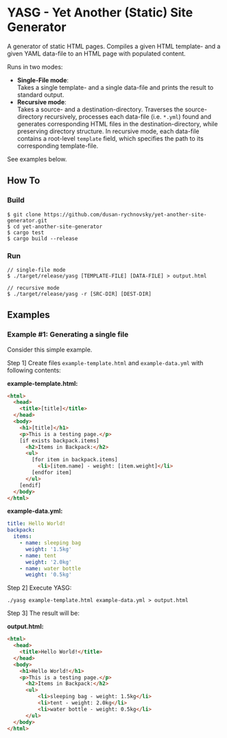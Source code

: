 # YASG - Yet Another (Static) Site Generator

A generator of static HTML pages. Compiles a given HTML template- and a given YAML data-file to an HTML page with populated content.

Runs in two modes:

* **Single-File mode**:  
  Takes a single template- and a single data-file and prints the result to standard output.
* **Recursive mode**:  
  Takes a source- and a destination-directory. Traverses the source-directory recursively, processes
  each data-file (i.e. `*.yml`) found and generates corresponding HTML files in the destination-directory,
  while preserving directory structure.
  In recursive mode, each data-file contains a root-level `template` field, which specifies the path to its corresponding template-file.

See examples below.

## How To

### Build

```
$ git clone https://github.com/dusan-rychnovsky/yet-another-site-generator.git
$ cd yet-another-site-generator
$ cargo test
$ cargo build --release
```

### Run

```
// single-file mode
$ ./target/release/yasg [TEMPLATE-FILE] [DATA-FILE] > output.html

// recursive mode
$ ./target/release/yasg -r [SRC-DIR] [DEST-DIR]
```

## Examples

### Example #1: Generating a single file

Consider this simple example.

Step 1] Create files `example-template.html` and `example-data.yml` with following contents:

**example-template.html:**
```html
<html>
  <head>
    <title>[title]</title>
  </head>
  <body>
    <h1>[title]</h1>
    <p>This is a testing page.</p>
    [if exists backpack.items]
      <h2>Items in Backpack:</h2>
      <ul>
        [for item in backpack.items]
          <li>[item.name] - weight: [item.weight]</li>
        [endfor item]
      </ul>
    [endif]
  </body>
</html>
```

**example-data.yml:**
```yml
title: Hello World!
backpack:
  items:
    - name: sleeping bag
      weight: '1.5kg'
    - name: tent
      weight: '2.0kg'
    - name: water bottle
      weight: '0.5kg'
```

Step 2] Execute YASG:
```
./yasg example-template.html example-data.yml > output.html
```

Step 3] The result will be:

**output.html:**
```html
<html>
  <head>
    <title>Hello World!</title>
  </head>
  <body>
    <h1>Hello World!</h1>
    <p>This is a testing page.</p>
      <h2>Items in Backpack:</h2>
      <ul>
          <li>sleeping bag - weight: 1.5kg</li>
          <li>tent - weight: 2.0kg</li>
          <li>water bottle - weight: 0.5kg</li>
      </ul>
  </body>
</html>
```
